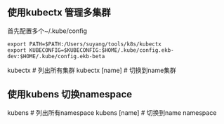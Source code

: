 ## 使用kubectx 管理多集群
首先配置多个~/.kube/config
```
export PATH=$PATH:/Users/suyang/tools/k8s/kubectx
export KUBECONFIG=$KUBECONFIG:$HOME/.kube/config.ekb-dev:$HOME/.kube/config.ekb-beta
```
kubectx # 列出所有集群
kubectx [name] # 切换到name集群

## 使用kubens 切换namespace
kubens # 列出所有namespace
kubens [name] # 切换到name namespace